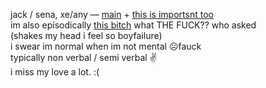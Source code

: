jack / sena, xe/any — [main](https://rentry.org/scenario_liar) + [this is importsnt too](https://rentry.org/littlegemini)  
im also episodically [this bitch](https://ensemble-stars.fandom.com/wiki/Izumi_Sena) what THE FUCK?? who asked  
(shakes my head i feel so boyfailure)  
i swear im normal when im not mental ☹️fauck  
typically non verbal / semi verbal ✌  
i miss my love a lot. :(
